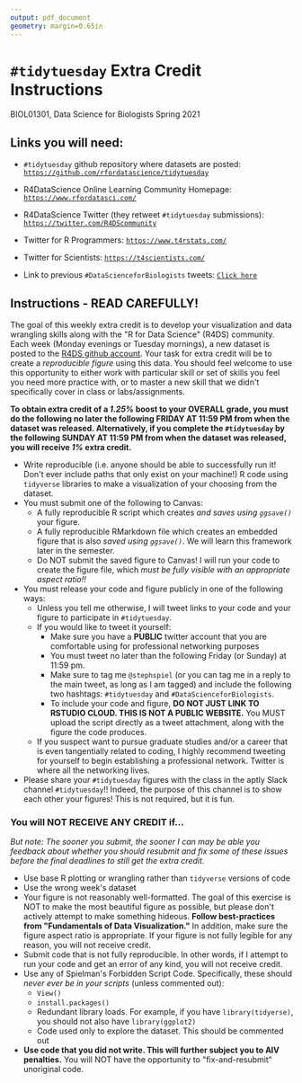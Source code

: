 ```yaml
---
output: pdf_document
geometry: margin=0.65in
---
```


# `#tidytuesday` Extra Credit Instructions
BIOL01301, Data Science for Biologists
Spring 2021

## Links you will need:

+ `#tidytuesday` github repository where datasets are posted: [`https://github.com/rfordatascience/tidytuesday`](https://github.com/rfordatascience/tidytuesday)

+ R4DataScience Online Learning Community Homepage: [`https://www.rfordatasci.com/`](https://www.rfordatasci.com/)

+ R4DataScience Twitter (they retweet `#tidytuesday` submissions): [`https://twitter.com/R4DScommunity`](https://twitter.com/R4DScommunity)

+ Twitter for R Programmers: [`https://www.t4rstats.com/`](https://www.t4rstats.com/) 

+ Twitter for Scientists: [`https://t4scientists.com/`](https://t4scientists.com/) 

+ Link to previous `#DataScienceforBiologists` tweets: [`Click here`](https://twitter.com/search?q=%23datascienceforbiologists&src=typed_query)


## Instructions - READ CAREFULLY!

The goal of this weekly extra credit is to develop your visualization and data wrangling skills along with the "R for Data Science" (R4DS) community. Each week (Monday evenings or Tuesday mornings), a new dataset is posted to the [R4DS github account](https://github.com/rfordatascience/tidytuesday). Your task for extra credit will be to create a _reproducible figure_ using this data. You should feel welcome to use this opportunity to either work with particular skill or set of skills you feel you need more practice with, or to master a new skill that we didn't specifically cover in class or labs/assignments. 

**To obtain extra credit of a _1.25%_ boost to your OVERALL grade, you must do the following no later the following FRIDAY AT 11:59 PM from when the dataset was released. Alternatively, if you complete the `#tidytuesday` by the following SUNDAY AT 11:59 PM from when the dataset was released, you will receive _1%_ extra credit.**

+ Write reproducible (i.e. anyone should be able to successfully run it! Don't ever include paths that only exist on your machine!) R code using `tidyverse` libraries to make a visualization of your choosing from the dataset. 
+ You must submit one of the following to Canvas:
  + A fully reproducible R script which creates *and saves using `ggsave()`* your figure.
  + A fully reproducible RMarkdown file which creates an embedded figure that is also *saved using `ggsave()`*. We will learn this framework later in the semester.
  + Do NOT submit the saved figure to Canvas! I will run your code to create the figure file, which *must be fully visible with an appropriate aspect ratio!!*
+ You must release your code and figure publicly in one of the following ways:
  + Unless you tell me otherwise, I will tweet links to your code and your figure to participate in `#tidytuesday`.
  + If you would like to tweet it yourself:
	  + Make sure you have a **PUBLIC** twitter account that you are comfortable using for professional networking purposes
	  + You must tweet no later than the following Friday (or Sunday) at 11:59 pm. 
	  + Make sure to tag me `@stephspiel` (or you can tag me in a reply to the main tweet, as long as I am tagged) and include the following two hashtags: `#tidytuesday` and `#DataScienceforBiologists`. 
	  + To include your code and figure, **DO NOT JUST LINK TO RSTUDIO CLOUD. THIS IS NOT A PUBLIC WEBSITE.** You MUST upload the script directly as a tweet attachment, along with the figure the code produces.
  + If you suspect want to pursue graduate studies and/or a career that is even tangentially related to coding, I highly recommend tweeting for yourself to begin establishing a professional network. Twitter is where all the networking lives.
+ Please share your `#tidytuesday` figures with the class in the aptly Slack channel `#tidytuesday`!! Indeed, the purpose of this channel is to show each other your figures! This is not required, but it is fun.

  
### You will NOT RECEIVE ANY CREDIT if...

*But note: The sooner you submit, the sooner I can may be able you feedback about whether you should resubmit and fix some of these issues before the final deadlines to still get the extra credit.*
 

+ Use base R plotting or wrangling rather than `tidyverse` versions of code
+ Use the wrong week's dataset
+ Your figure is not reasonably well-formatted. The goal of this exercise is NOT to make the most beautiful figure as possible, but please don't actively attempt to make something hideous. **Follow best-practices from "Fundamentals of Data Visualization."** In addition, make sure the figure aspect ratio is appropriate. If your figure is not fully legible for any reason, you will not receive credit.
+ Submit code that is not fully reproducible. In other words, if I attempt to run your code and get an error of any kind, you will not receive credit. 
+ Use any of Spielman's Forbidden Script Code. Specifically, these should _never ever be in your scripts_ (unless commented out):
  + `View()`
  + `install.packages()`
  + Redundant library loads. For example, if you have `library(tidyerse)`, you should not also have `library(ggplot2)`
  + Code used only to explore the dataset. This should be commented out
+ **Use code that you did not write. This will further subject you to AIV penalties.** You will NOT have the opportunity to "fix-and-resubmit" unoriginal code. 

 
 
 
 
 